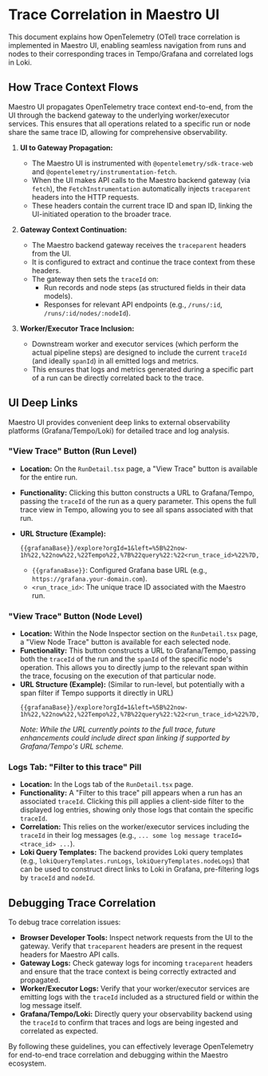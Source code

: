 # Trace Correlation in Maestro UI

This document explains how OpenTelemetry (OTel) trace correlation is implemented in Maestro UI, enabling seamless navigation from runs and nodes to their corresponding traces in Tempo/Grafana and correlated logs in Loki.

## How Trace Context Flows

Maestro UI propagates OpenTelemetry trace context end-to-end, from the UI through the backend gateway to the underlying worker/executor services. This ensures that all operations related to a specific run or node share the same trace ID, allowing for comprehensive observability.

1.  **UI to Gateway Propagation:**
    - The Maestro UI is instrumented with `@opentelemetry/sdk-trace-web` and `@opentelemetry/instrumentation-fetch`.
    - When the UI makes API calls to the Maestro backend gateway (via `fetch`), the `FetchInstrumentation` automatically injects `traceparent` headers into the HTTP requests.
    - These headers contain the current trace ID and span ID, linking the UI-initiated operation to the broader trace.

2.  **Gateway Context Continuation:**
    - The Maestro backend gateway receives the `traceparent` headers from the UI.
    - It is configured to extract and continue the trace context from these headers.
    - The gateway then sets the `traceId` on:
      - Run records and node steps (as structured fields in their data models).
      - Responses for relevant API endpoints (e.g., `/runs/:id`, `/runs/:id/nodes/:nodeId`).

3.  **Worker/Executor Trace Inclusion:**
    - Downstream worker and executor services (which perform the actual pipeline steps) are designed to include the current `traceId` (and ideally `spanId`) in all emitted logs and metrics.
    - This ensures that logs and metrics generated during a specific part of a run can be directly correlated back to the trace.

## UI Deep Links

Maestro UI provides convenient deep links to external observability platforms (Grafana/Tempo/Loki) for detailed trace and log analysis.

### "View Trace" Button (Run Level)

- **Location:** On the `RunDetail.tsx` page, a "View Trace" button is available for the entire run.
- **Functionality:** Clicking this button constructs a URL to Grafana/Tempo, passing the `traceId` of the run as a query parameter. This opens the full trace view in Tempo, allowing you to see all spans associated with that run.
- **URL Structure (Example):**
  ```
  {{grafanaBase}}/explore?orgId=1&left=%5B%22now-1h%22,%22now%22,%22Tempo%22,%7B%22query%22:%22<run_trace_id>%22%7D,%7B%22ui%22:%22trace%22%7D%5D
  ```

  - `{{grafanaBase}}`: Configured Grafana base URL (e.g., `https://grafana.your-domain.com`).
  - `<run_trace_id>`: The unique trace ID associated with the Maestro run.

### "View Trace" Button (Node Level)

- **Location:** Within the Node Inspector section on the `RunDetail.tsx` page, a "View Node Trace" button is available for each selected node.
- **Functionality:** This button constructs a URL to Grafana/Tempo, passing both the `traceId` of the run and the `spanId` of the specific node's operation. This allows you to directly jump to the relevant span within the trace, focusing on the execution of that particular node.
- **URL Structure (Example):** (Similar to run-level, but potentially with a span filter if Tempo supports it directly in URL)
  ```
  {{grafanaBase}}/explore?orgId=1&left=%5B%22now-1h%22,%22now%22,%22Tempo%22,%7B%22query%22:%22<run_trace_id>%22%7D,%7B%22ui%22:%22trace%22%7D%5D
  ```
  _Note: While the URL currently points to the full trace, future enhancements could include direct span linking if supported by Grafana/Tempo's URL scheme._

### Logs Tab: "Filter to this trace" Pill

- **Location:** In the Logs tab of the `RunDetail.tsx` page.
- **Functionality:** A "Filter to this trace" pill appears when a run has an associated `traceId`. Clicking this pill applies a client-side filter to the displayed log entries, showing only those logs that contain the specific `traceId`.
- **Correlation:** This relies on the worker/executor services including the `traceId` in their log messages (e.g., `... some log message traceId=<trace_id> ...`).
- **Loki Query Templates:** The backend provides Loki query templates (e.g., `lokiQueryTemplates.runLogs`, `lokiQueryTemplates.nodeLogs`) that can be used to construct direct links to Loki in Grafana, pre-filtering logs by `traceId` and `nodeId`.

## Debugging Trace Correlation

To debug trace correlation issues:

- **Browser Developer Tools:** Inspect network requests from the UI to the gateway. Verify that `traceparent` headers are present in the request headers for Maestro API calls.
- **Gateway Logs:** Check gateway logs for incoming `traceparent` headers and ensure that the trace context is being correctly extracted and propagated.
- **Worker/Executor Logs:** Verify that your worker/executor services are emitting logs with the `traceId` included as a structured field or within the log message itself.
- **Grafana/Tempo/Loki:** Directly query your observability backend using the `traceId` to confirm that traces and logs are being ingested and correlated as expected.

By following these guidelines, you can effectively leverage OpenTelemetry for end-to-end trace correlation and debugging within the Maestro ecosystem.
